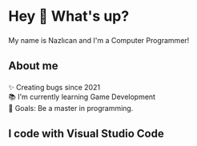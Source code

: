 <h1 align="left">Hey 👋 What's up?</h1>

###

<p align="left">My name is Nazlıcan and I'm a Computer Programmer!</p>

###

<h2 align="left">About me</h2>

###

<p align="left">✨ Creating bugs since 2021<br>📚 I'm currently learning Game Development<br>🎯 Goals: Be a master in programming.<br>

###

<h2 align="left">I code with Visual Studio Code</h2>

###

###
